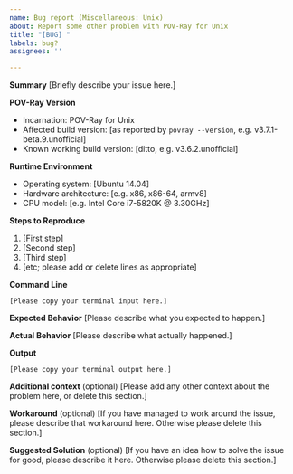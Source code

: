 ```yaml
---
name: Bug report (Miscellaneous: Unix)
about: Report some other problem with POV-Ray for Unix
title: "[BUG] "
labels: bug?
assignees: ''

---
```


<!-- -----------------------------------------------------------------------------------------------
PLEASE REPLACE any placeholder texts in this report. We know them by heart, and don't need them
repeated in every issue report. Placeholders are marked with square brackets, which we kindly ask
you to remove as well.
Also, PLEASE DELETE any sections that you would leave empty.
------------------------------------------------------------------------------------------------ -->

**Summary**
[Briefly describe your issue here.]

**POV-Ray Version**
  - Incarnation: POV-Ray for Unix
  - Affected build version: [as reported by `povray --version`, e.g. v3.7.1-beta.9.unofficial]
  - Known working build version: [ditto, e.g. v3.6.2.unofficial]

**Runtime Environment**
  - Operating system: [Ubuntu 14.04]
  - Hardware architecture: [e.g. x86, x86-64, armv8]
  - CPU model: [e.g. Intel Core i7-5820K @ 3.30GHz]

**Steps to Reproduce**
 1. [First step]
 2. [Second step]
 3. [Third step]
 4. [etc; please add or delete lines as appropriate]

**Command Line**
~~~
[Please copy your terminal input here.]
~~~

**Expected Behavior**
[Please describe what you expected to happen.]

**Actual Behavior**
[Please describe what actually happened.]

**Output**
~~~
[Please copy your terminal output here.]
~~~

**Additional context** (optional)
[Please add any other context about the problem here, or delete this section.]

**Workaround** (optional)
[If you have managed to work around the issue, please describe that workaround here.
Otherwise please delete this section.]

**Suggested Solution** (optional)
[If you have an idea how to solve the issue for good, please describe it here.
Otherwise please delete this section.]

<!-- -----------------------------------------------------------------------------------------------
NOTE: Please take a moment to PREVIEW your report before submitting it.
------------------------------------------------------------------------------------------------ -->

